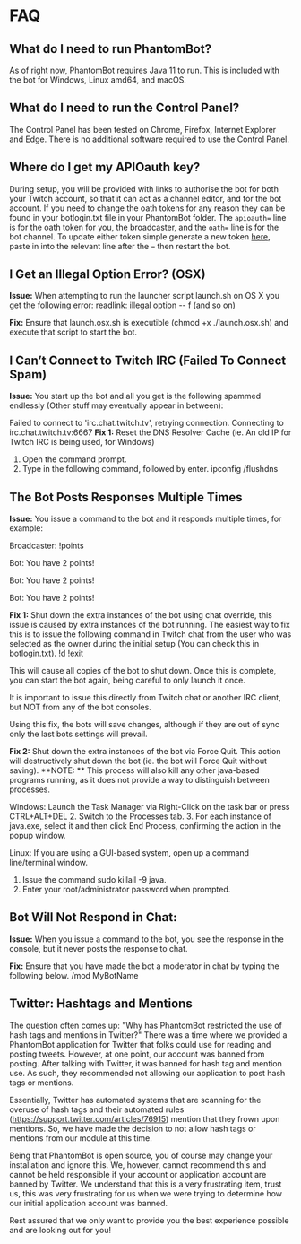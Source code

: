 # FAQ

## What do I need to run PhantomBot?
As of right now, PhantomBot requires Java 11 to run. This is included with the bot for Windows, Linux amd64, and macOS.


## What do I need to run the Control Panel?
The Control Panel has been tested on Chrome, Firefox, Internet Explorer and Edge. There is no additional software required to use the Control Panel.


## Where do I get my APIOauth key?
During setup, you will be provided with links to authorise the bot for both your Twitch account, so that it can act as 
a channel editor, and for the bot account. If you need to change the oath tokens for any reason they can be found in 
your botlogin.txt file in your PhantomBot folder. The `apioauth=` line is for the oath token for you, the broadcaster, 
and the `oath=` line is for the bot channel. To update either token simple generate a new token 
[here](https://phantombot.tv/oauth/), paste in into the relevant line after the `=` then restart the bot.


## I Get an Illegal Option Error? (OSX)
**Issue:**
When attempting to run the launcher script launch.sh on OS X you get the following error:
readlink: illegal option -- f (and so on)

**Fix:**
Ensure that launch.osx.sh is executible (chmod +x ./launch.osx.sh) and execute that script to start the bot.


## I Can’t Connect to Twitch IRC (Failed To Connect Spam)
**Issue:**
You start up the bot and all you get is the following spammed endlessly (Other stuff may eventually appear in between):

Failed to connect to 'irc.chat.twitch.tv', retrying connection.
Connecting to irc.chat.twitch.tv:6667
**Fix 1:**
Reset the DNS Resolver Cache (ie. An old IP for Twitch IRC is being used, for Windows)
1. Open the command prompt.
2. Type in the following command, followed by enter.
ipconfig /flushdns


## The Bot Posts Responses Multiple Times
**Issue:**
You issue a command to the bot and it responds multiple times, for example:

Broadcaster: !points

Bot: You have 2 points!

Bot: You have 2 points!

Bot: You have 2 points!

**Fix 1:**
Shut down the extra instances of the bot using chat override, this issue is caused by extra instances of the bot running. The easiest way to fix this is to issue the following command in Twitch chat from the user who was selected as the owner during the initial setup (You can check this in botlogin.txt).
!d !exit

This will cause all copies of the bot to shut down. Once this is complete, you can start the bot again, being careful to only launch it once.

It is important to issue this directly from Twitch chat or another IRC client, but NOT from any of the bot consoles.

Using this fix, the bots will save changes, although if they are out of sync only the last bots settings will prevail.

**Fix 2:**
Shut down the extra instances of the bot via Force Quit. This action will destructively shut down the bot (ie. the bot will Force Quit without saving).
**NOTE: ** This process will also kill any other java-based programs running, as it does not provide a way to distinguish between processes.

Windows: Launch the Task Manager via Right-Click on the task bar or press CTRL+ALT+DEL
2. Switch to the Processes tab.
3. For each instance of java.exe, select it and then click End Process, confirming the action in the popup window.

Linux:
If you are using a GUI-based system, open up a command line/terminal window.
1. Issue the command sudo killall -9 java.
2. Enter your root/administrator password when prompted.


## Bot Will Not Respond in Chat:
**Issue:**
When you issue a command to the bot, you see the response in the console, but it never posts the response to chat.

**Fix:**
Ensure that you have made the bot a moderator in chat by typing the following below.
/mod MyBotName

## Twitter: Hashtags and Mentions

The question often comes up: "Why has PhantomBot restricted the use of hash tags and mentions in Twitter?" There was a 
time where we provided a PhantomBot application for Twitter that folks could use for reading and posting tweets. However, 
at one point, our account was banned from posting. After talking with Twitter, it was banned for hash tag and mention 
use. As such, they recommended not allowing our application to post hash tags or mentions.

Essentially, Twitter has automated systems that are scanning for the overuse of hash tags and their automated rules 
(https://support.twitter.com/articles/76915) mention that they frown upon mentions. So, we have made the decision to 
not allow hash tags or mentions from our module at this time.

Being that PhantomBot is open source, you of course may change your installation and ignore this. We, however, cannot 
recommend this and cannot be held responsible if your account or application account are banned by Twitter. We understand 
that this is a very frustrating item, trust us, this was very frustrating for us when we were trying to determine how 
our initial application account was banned.

Rest assured that we only want to provide you the best experience possible and are looking out for you!
